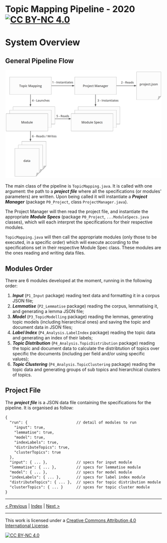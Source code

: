 # Topic Mapping Pipeline - 2020 [![CC BY-NC 4.0][cc-by-nc-shield]][cc-by-nc]
# System Overview

## General Pipeline Flow

![General Structure](img/general_architecture.png)

The main class of the pipeline is `TopicMapping.java`. It is called with one argument: the path to a ***project file*** 
where all the specifications (or modules' parameters) are written. Upon being called it will instantiate a ***Project 
Manager*** (package `P0_Project`, class `ProjectManager.java`).

The Project Manager will then read the project file, and instantiate the appropriate ***Module Specs*** (package
`P0_Project`, `...ModuleSpecs.java` classes), which will each interpret the specifications for their respective modules.

`TopicMapping.java` will then call the appropriate modules (only those to be executed, in a specific order) which will
execute according to the specifications set in their respective Module Spec class. These modules are the ones reading
and writing data files.

## Modules Order

There are 6 modules developed at the moment, running in the following order:
1) ***Input*** (`P1_Input` package) reading text data and formatting it in a corpus JSON file;
2) ***Lemmatise*** (`P2_Lemmatise` package) reading the corpus, lemmatising it, and generating a lemma JSON file;
3) ***Model*** (`P3_TopicModelling` package) reading the lemmas, generating topic models (including hierarchical ones)
and saving the topic and document data in JSON files;
4) ***Label Index*** (`P4_Analysis.LabelIndex` package) reading the topic data and generating an index of their labels;
5) ***Topic Distribution*** (`P4_Analysis.TopicDistribution` package) reading the topic and document data to calculate
the distribtution of topics over specific the documents (including per field and/or using specific values);
6) ***Topic Clustering*** (`P4_Analysis.TopicClustering` package) reading the topic data and generating groups of
sub topics and hierarchical clusters of topics.

## Project File

The ***project file*** is a JSON data file containing the specifications for the pipeline. It is organised as follow:
```json5
{
  "run": {                      // detail of modules to run
    "input": true,
    "lemmatise": true,
    "model": true,
    "indexLabels": true,
    "distributeTopics": true,
    "clusterTopics": true
  },
  "input": { ... },             // specs for input module
  "lemmatise": { ... },         // specs for lemmatise module
  "model": { ... },             // specs for model module
  "indexLabels": { ... },       // specs for label index module
  "distributeTopics": { ... },  // specs for topic distribution module
  "clusterTopics": { ... }      // spces for topic cluster module
}
```

---

[< Previous](GettingStarted.md) | [Index](index.md) | [Next >](InputModule.md)

---
This work is licensed under a [Creative Commons Attribution 4.0 International
License][cc-by-nc].

[![CC BY-NC 4.0][cc-by-nc-image]][cc-by-nc]

[cc-by-nc]: http://creativecommons.org/licenses/by-nc/4.0/
[cc-by-nc-image]: https://i.creativecommons.org/l/by-nc/4.0/88x31.png
[cc-by-nc-shield]: https://img.shields.io/badge/License-CC%20BY--NC%204.0-lightgrey.svg
